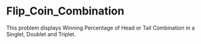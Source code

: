 # Flip_Coin_Combination
This problem displays Winning Percentage of Head or Tail Combination in a Singlet, Doublet and Triplet.
